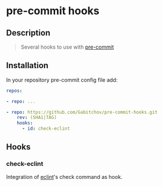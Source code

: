 # pre-commit hooks

## Description

> Several hooks to use with [pre-commit](http://www.pre-commit.com)

## Installation

In your repository pre-commit config file add:

```yaml
repos:

- repo: ...

- repo: https://github.com/Gabitchov/pre-commit-hooks.git
    rev: (SHA1|TAG)
    hooks:
      - id: check-eclint
```

## Hooks

### check-eclint

Integration of [eclint](https://github.com/jedmao/eclint)'s check command as hook.
